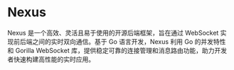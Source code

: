 # Nexus

Nexus 是一个高效、灵活且易于使用的开源后端框架，旨在通过 WebSocket 实现前后端之间的实时双向通信。基于 Go 语言开发，Nexus 利用 Go 的并发特性和 Gorilla WebSocket 库，提供稳定可靠的连接管理和消息路由功能，助力开发者快速构建高性能的实时应用。
